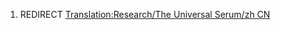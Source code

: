 1.  REDIRECT [Translation:Research/The Universal Serum/zh
    CN](Translation:Research/The_Universal_Serum/zh_CN "wikilink")